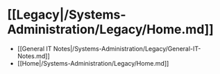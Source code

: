 # [[Legacy|/Systems-Administration/Legacy/Home.md]]
 * [[General IT Notes|/Systems-Administration/Legacy/General-IT-Notes.md]]
 * [[Home|/Systems-Administration/Legacy/Home.md]]

